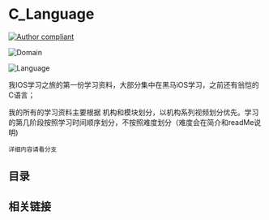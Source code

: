 # C_Language

[![Author compliant](https://img.shields.io/badge/Author-Jifengzhiyu-yellow.svg "Author:Jifengzhiyu")](https://github.com/jifengzhiyu/MyFirst_IOS_StudyMaterial "Author")

![Domain](https://img.shields.io/badge/Domain-IOS-brightgreen.svg "Domain:IOS")

![Language](https://img.shields.io/badge/Language-C-blueviolet.svg "Language:C") 

我IOS学习之旅的第一份学习资料，大部分集中在黑马iOS学习，之前还有翁恺的C语言；

我的所有的学习资料主要根据 机构和模块划分，以机构系列视频划分优先。学习的第几阶段按照学习时间顺序划分，不按照难度划分（难度会在简介和readMe说明)

```详细内容请看分支```

## 目录





## 相关链接







